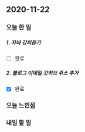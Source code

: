 2020-11-22
--

### 오늘 한 일

##### 1.  자바 강의듣기

- [ ] 완료

##### 2. 블로그 이메일 깃허브 주소 추가

- [x] 완료

### 오늘 느낀점

### 내일 할 일




